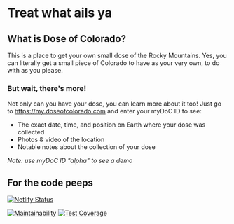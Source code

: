 # Treat what ails ya

## What is Dose of Colorado?

This is a place to get your own small dose of the Rocky Mountains. Yes, you can literally get a small piece of Colorado to have as your very own, to do with as you please.  

### But wait, there's more!

Not only can you have your dose, you can learn more about it too! Just go to https://my.doseofcolorado.com and enter your myDoC ID to see:
- The exact date, time, and position on Earth where your dose was collected
- Photos & video of the location
- Notable notes about the collection of your dose

*Note: use myDoC ID "alpha" to see a demo*

## For the code peeps

[//]: # (Shelving CircleCI indefinitely due to poor ROI)
<!--- [![CircleCI](https://circleci.com/gh/scottbram/dose-of-colorado.svg?style=svg)](https://circleci.com/gh/scottbram/dose-of-colorado) -->

[![Netlify Status](https://api.netlify.com/api/v1/badges/b839638f-ba53-4b44-8e15-34c6dceb1acf/deploy-status)](https://app.netlify.com/sites/dose-of-colorado/deploys)

[![Maintainability](https://api.codeclimate.com/v1/badges/1f5b53772adae87198b6/maintainability)](https://codeclimate.com/github/scottbram/dose-of-colorado/maintainability)
[![Test Coverage](https://api.codeclimate.com/v1/badges/1f5b53772adae87198b6/test_coverage)](https://codeclimate.com/github/scottbram/dose-of-colorado/test_coverage)
